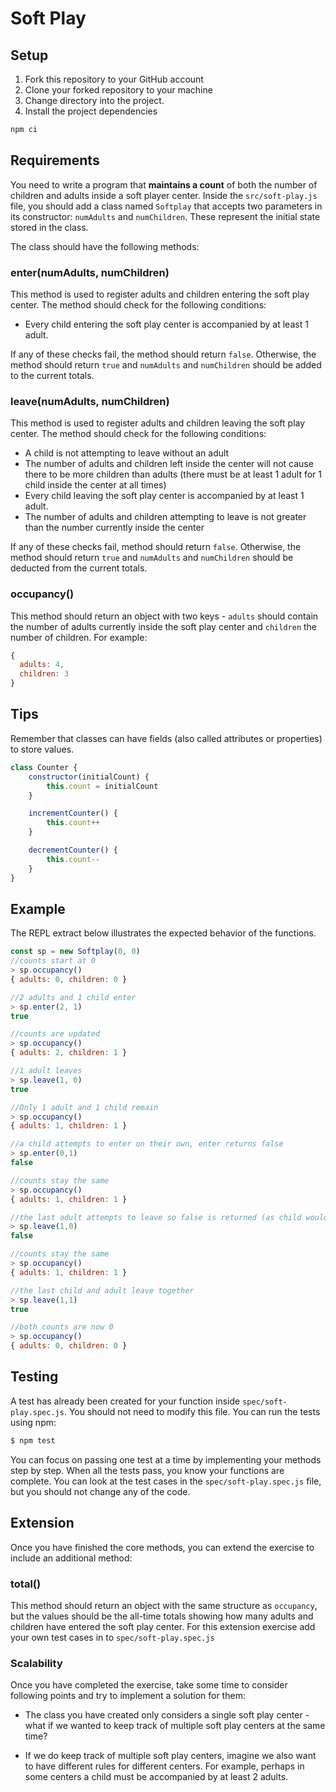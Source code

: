 # Soft Play

## Setup

1. Fork this repository to your GitHub account
2. Clone your forked repository to your machine
3. Change directory into the project.
4. Install the project dependencies

```sh
npm ci
```

## Requirements

You need to write a program that **maintains a count** of both the number of children and adults inside a soft player center. Inside the `src/soft-play.js` file, you should add a class named `Softplay` that accepts two parameters in its constructor: `numAdults` and `numChildren`. These represent the initial state stored in the class.

The class should have the following methods:

### enter(numAdults, numChildren) 

This method is used to register adults and children entering the soft play center. The method should check for the following conditions:

* Every child entering the soft play center is accompanied by at least 1 adult.

If any of these checks fail, the method should return `false`. Otherwise, the method should return `true` and `numAdults` and `numChildren` should be added to the current totals.

### leave(numAdults, numChildren)

This method is used to register adults and children leaving the soft play center. The method should check for the following conditions:

* A child is not attempting to leave without an adult
* The number of adults and children left inside the center will not cause there to be more children than adults (there must be at least 1 adult for 1 child inside the center at all times)
* Every child leaving the soft play center is accompanied by at least 1 adult.
* The number of adults and children attempting to leave is not greater than the number currently inside the center

If any of these checks fail, method should return `false`. Otherwise, the method should return `true` and `numAdults` and `numChildren` should be deducted from the current totals.

### occupancy()

This method should return an object with two keys - `adults` should contain the number of adults currently inside the soft play center and `children` the number of children. For example:

```javascript
{ 
  adults: 4,
  children: 3
}
```

## Tips

Remember that classes can have fields (also called attributes or properties) to store values.

```javascript
class Counter {
    constructor(initialCount) {
        this.count = initialCount
    }

    incrementCounter() {
        this.count++
    }

    decrementCounter() {
        this.count--
    }
}
```

## Example

The REPL extract below illustrates the expected behavior of the functions.

```javascript
const sp = new Softplay(0, 0)
//counts start at 0
> sp.occupancy()
{ adults: 0, children: 0 } 

//2 adults and 1 child enter
> sp.enter(2, 1) 
true

//counts are updated
> sp.occupancy()
{ adults: 2, children: 1 }  

//1 adult leaves
> sp.leave(1, 0)
true

//Only 1 adult and 1 child remain
> sp.occupancy()
{ adults: 1, children: 1 } 

//a child attempts to enter on their own, enter returns false
> sp.enter(0,1)  
false

//counts stay the same
> sp.occupancy()
{ adults: 1, children: 1 } 

//the last adult attempts to leave so false is returned (as child would be on their own in soft play)
> sp.leave(1,0)
false

//counts stay the same
> sp.occupancy() 
{ adults: 1, children: 1 }

//the last child and adult leave together
> sp.leave(1,1) 
true

//both counts are now 0
> sp.occupancy() 
{ adults: 0, children: 0 }
```

## Testing

A test has already been created for your function inside
`spec/soft-play.spec.js`. You should not need to modify this file. You can run the tests using npm:

```sh
$ npm test
```

You can focus on passing one test at a time by implementing your methods step by step. When all the tests pass, you know your functions are complete. You can look at the test cases in the `spec/soft-play.spec.js` file, but you should not change any of the code.

## Extension

Once you have finished the core methods, you can extend the exercise to include an additional method:

### total()

This method should return an object with the same structure as `occupancy`, but the values should be the all-time totals showing how many adults and children have entered the soft play center. For this extension exercise add your own test cases in to `spec/soft-play.spec.js`

### Scalability

Once you have completed the exercise, take some time to consider following points and try to implement a solution for them:

* The class you have created only considers a single soft play center - what if we wanted to keep track of multiple soft play centers at the same time?

* If we do keep track of multiple soft play centers, imagine we also want to have different rules for different centers. For example, perhaps in some centers a child must be accompanied by at least 2 adults.


